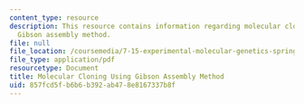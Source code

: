 ```yaml
---
content_type: resource
description: This resource contains information regarding molecular cloning using
  Gibson assembly method.
file: null
file_location: /coursemedia/7-15-experimental-molecular-genetics-spring-2015/857fcd5fb6b6b392ab478e8167337b8f_MIT7_15S15_Molecular.pdf
file_type: application/pdf
resourcetype: Document
title: Molecular Cloning Using Gibson Assembly Method
uid: 857fcd5f-b6b6-b392-ab47-8e8167337b8f
---
```

